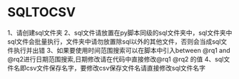 # SQLTOCSV
1、请创建sql文件夹
2、sql文件请放置在py脚本同级的sql文件夹中，sql文件夹中sql文件会批量执行，文件夹中请勿放置除sql以外的其他文件，否则会当成sql文件执行并出错
3、如果要使用时间范围搜索可以在脚本中引入between @rq1 and @rq2进行日期范围搜索,日期修改请在代码中直接修改@rq1 @rq2 的值
4、sql文件名即csv文件保存名字，要修改csv保存文件名请直接修改sql文件名字
